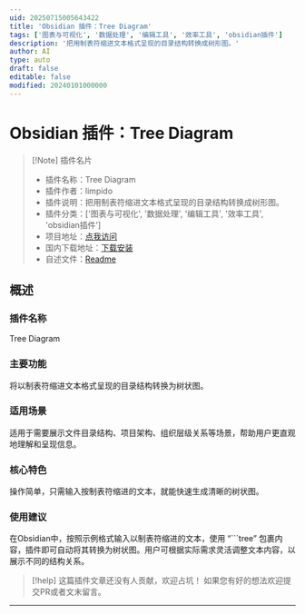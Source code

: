 ```yaml
---
uid: 20250715005643422
title: 'Obsidian 插件：Tree Diagram'
tags: ['图表与可视化', '数据处理', '编辑工具', '效率工具', 'obsidian插件']
description: '把用制表符缩进文本格式呈现的目录结构转换成树形图。'
author: AI
type: auto
draft: false
editable: false
modified: 20240101000000
---
```


# Obsidian 插件：Tree Diagram

> [!Note] 插件名片
> - 插件名称：Tree Diagram
> - 插件作者：limpido
> - 插件说明：把用制表符缩进文本格式呈现的目录结构转换成树形图。
> - 插件分类：['图表与可视化', '数据处理', '编辑工具', '效率工具', 'obsidian插件']
> - 项目地址：[点我访问](https://github.com/limpido/obsidian-tree-diagram)
> - 国内下载地址：[下载安装](https://pkmer.cn/products/plugin/pluginMarket/?tree-diagram)
> - 自述文件：[Readme](https://ghproxy.net/https://raw.githubusercontent.com/limpido/obsidian-tree-diagram/master/README.md)



## 概述

### 插件名称
Tree Diagram

### 主要功能
将以制表符缩进文本格式呈现的目录结构转换为树状图。

### 适用场景
适用于需要展示文件目录结构、项目架构、组织层级关系等场景，帮助用户更直观地理解和呈现信息。

### 核心特色
操作简单，只需输入按制表符缩进的文本，就能快速生成清晰的树状图。

### 使用建议
在Obsidian中，按照示例格式输入以制表符缩进的文本，使用 “```tree” 包裹内容，插件即可自动将其转换为树状图。用户可根据实际需求灵活调整文本内容，以展示不同的结构关系。


> [!help] 
> 这篇插件文章还没有人贡献，欢迎占坑！
> 如果您有好的想法欢迎提交PR或者文末留言。
> 

---


